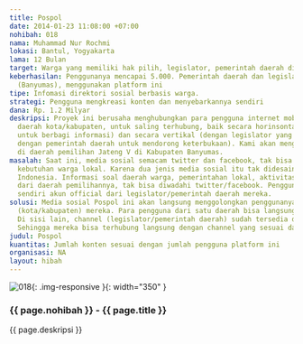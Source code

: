 ```yaml
---
title: Pospol
date: 2014-01-23 11:08:00 +07:00
nohibah: 018
nama: Muhammad Nur Rochmi
lokasi: Bantul, Yogyakarta
lama: 12 Bulan
target: Warga yang memiliki hak pilih, legislator, pemerintah daerah di Banyumas
keberhasilan: Penggunanya mencapai 5.000. Pemerintah daerah dan legislator di daerah
  (Banyumas), menggunakan platform ini
tipe: Infomasi direktori sosial berbasis warga.
strategi: Pengguna mengkreasi konten dan menyebarkannya sendiri
dana: Rp. 1.2 Milyar
deskripsi: Proyek ini berusaha menghubungkan para pengguna internet mobile di suatu
  daerah kota/kabupaten, untuk saling terhubung, baik secara horinsontal (sesama warga
  untuk berbagi informasi) dan secara vertikal (dengan legislator yang mewakili daerahnya,
  dengan pemerintah daerah untuk mendorong keterbukaan). Kami akan menggawali dengan
  di daerah pemilihan Jateng V di Kabupaten Banyumas.
masalah: Saat ini, media sosial semacam twitter dan facebook, tak bisa mengakomodasi
  kebutuhan warga lokal. Karena dua jenis media sosial itu tak didesain sesuai konteks
  Indonesia. Informasi soal daerah warga, pemerintahan lokal, aktivitas legislator
  dari daerah pemilihannya, tak bisa diwadahi twitter/facebook. Pengguna harus mencari
  sendiri akun official dari legislator/pemerintah daerah mereka.
solusi: Media sosial Pospol ini akan langsung menggolongkan penggunanya pada daerah
  (kota/kabupaten) mereka. Para pengguna dari satu daerah bisa langsung terhubung.
  Di sisi lain, channel (legislator/pemerintah daerah) sudah tersedia di daerah mereka.
  Sehingga mereka bisa terhubung langsung dengan channel yang sesuai daerahnya.
judul: Pospol
kuantitas: Jumlah konten sesuai dengan jumlah pengguna platform ini
organisasi: NA
layout: hibah
---
```


![018](/static/img/hibahcms/018.png){: .img-responsive }{: width="350" }

### {{ page.nohibah }} - {{ page.title }}

{{ page.deskripsi }}
